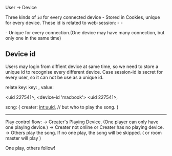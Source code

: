 User -> Device

Three kinds of `id` for every connected device
  <web-session id> - Stored in Cookies, unique for every device.
  These id is related to web-session:
    - <Douban uid>
    - <Device id>

  <SocketIo Session Id> - Unique for every connection.(One device may have many
connection, but only one in the same time)

Device id
----------------------------------------------------------------------------
Users may login from diffient device at same time, so we need to store a
unique id to recognise every different device.
Case session-id is secret for every user, so it can not be use as a
unique id.

  relate key:
    key: <uuid>, 
    value: <session-id>

  <uid 227541>, <device-id 'macbook'>
  <uid 227541>, <player device>

  song: {
    creater: <int:uuid>,
    // but who to play the song.
  }

-----------------------------------------------------------------------------
Play control flow:
-> Creater's Playing Device. (One player can only have one playing device.)
-> Creater not online or Creater has no playing device.
-> Others play the song. If no one play, the song will be skipped. ( or
room master will play )

One play, others follow!
